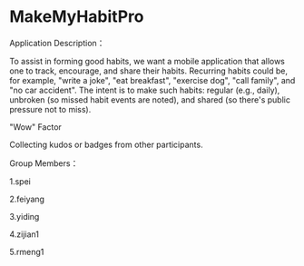 # MakeMyHabitPro

Application Description：

To assist in forming good habits, we want a mobile application that allows one to track, encourage, and share their habits. Recurring habits could be, for example, "write a joke", "eat breakfast", "exercise dog", "call family", and "no car accident". The intent is to make such habits: regular (e.g., daily), unbroken (so missed habit events are noted), and shared (so there's public pressure not to miss).

"Wow" Factor

Collecting kudos or badges from other participants. 

Group Members：

1.spei

2.feiyang

3.yiding

4.zijian1

5.rmeng1
